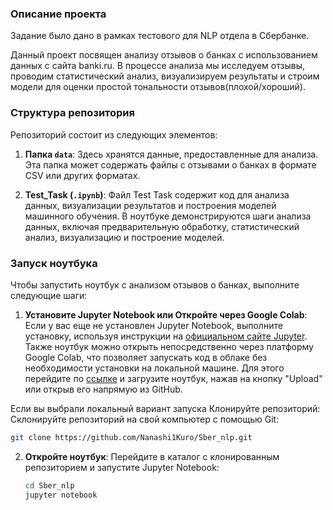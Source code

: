 ### Описание проекта
Задание было дано в рамках тестового для NLP отдела в Сбербанке.

Данный проект посвящен анализу отзывов о банках с использованием данных с сайта banki.ru. В процессе анализа мы исследуем отзывы, проводим статистический анализ, визуализируем результаты и строим модели для оценки простой тональности отзывов(плохой/хороший).

### Структура репозитория

Репозиторий состоит из следующих элементов:

1. **Папка `data`**: Здесь хранятся данные, предоставленные для анализа. Эта папка может содержать файлы с отзывами о банках в формате CSV или других форматах.

2. **Test_Task (`.ipynb`)**: Файл Test Task содержит код для анализа данных, визуализации результатов и построения моделей машинного обучения. В ноутбуке демонстрируются шаги анализа данных, включая предварительную обработку, статистический анализ, визуализацию и построение моделей.

### Запуск ноутбука

Чтобы запустить ноутбук с анализом отзывов о банках, выполните следующие шаги:

1. **Установите Jupyter Notebook или Откройте через Google Colab**: Если у вас еще не установлен Jupyter Notebook, выполните установку, используя инструкции на [официальном сайте Jupyter](https://jupyter.org/install). Также ноутбук можно открыть непосредственно через платформу Google Colab, что позволяет запускать код в облаке без необходимости установки на локальной машине. Для этого перейдите по [ссылке](https://colab.research.google.com/) и загрузите ноутбук, нажав на кнопку "Upload" или открыв его напрямую из GitHub. 

Если вы выбрали локальный вариант запуска
  Клонируйте репозиторий: Склонируйте репозиторий на свой компьютер с помощью Git:

   ```bash
   git clone https://github.com/Nanashi1Kuro/Sber_nlp.git
  ```

2. **Откройте ноутбук**: Перейдите в каталог с клонированным репозиторием и запустите Jupyter Notebook:

    ```bash
    cd Sber_nlp
    jupyter notebook
